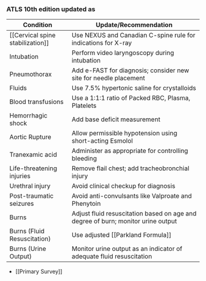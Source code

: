 ### ATLS 10th edition updated as
| Condition                        | Update/Recommendation                                                            |
| -------------------------------- | -------------------------------------------------------------------------------- |
| [[Cervical spine stabilization]] | Use NEXUS and Canadian C-spine rule for indications for X-ray                    |
| Intubation                       | Perform video laryngoscopy during intubation                                     |
| Pneumothorax                     | Add e-FAST for diagnosis; consider new site for needle placement                 |
| Fluids                           | Use 7.5% hypertonic saline for crystalloids                                      |
| Blood transfusions               | Use a 1:1:1 ratio of Packed RBC, Plasma, Platelets                               |
| Hemorrhagic shock                | Add base deficit measurement                                                     |
| Aortic Rupture                   | Allow permissible hypotension using short-acting Esmolol                         |
| Tranexamic acid                  | Administer as appropriate for controlling bleeding                               |
| Life-threatening injuries        | Remove flail chest; add tracheobronchial injury                                  |
| Urethral injury                  | Avoid clinical checkup for diagnosis                                             |
| Post-traumatic seizures          | Avoid anti-convulsants like Valproate and Phenytoin                              |
| Burns                            | Adjust fluid resuscitation based on age and degree of burn; monitor urine output |
| Burns (Fluid Resuscitation)      | Use adjusted [[Parkland Formula]]                                                |
| Burns (Urine Output)             | Monitor urine output as an indicator of adequate fluid resuscitation             |

- [[Primary Survey]] 
